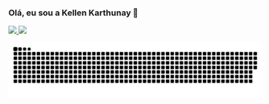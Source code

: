 ### Olá, eu sou a Kellen Karthunay 👋

 <div>
  <a href="https://github.com/Karthunay">
  <img height="150em" src="https://github-readme-stats.vercel.app/api?username=Karthunay&show_icons=true&theme=dracula&include_all_commits=true&count_private=true"/>
  <img height="130em" src="https://github-readme-stats.vercel.app/api/top-langs/?username=Karthunay&layout=compact&langs_count=16&theme=dracula"/>
</div>

  ![Snake animation](https://github.com/Karthunay/Karthunay/blob/output/github-contribution-grid-snake.svg)

